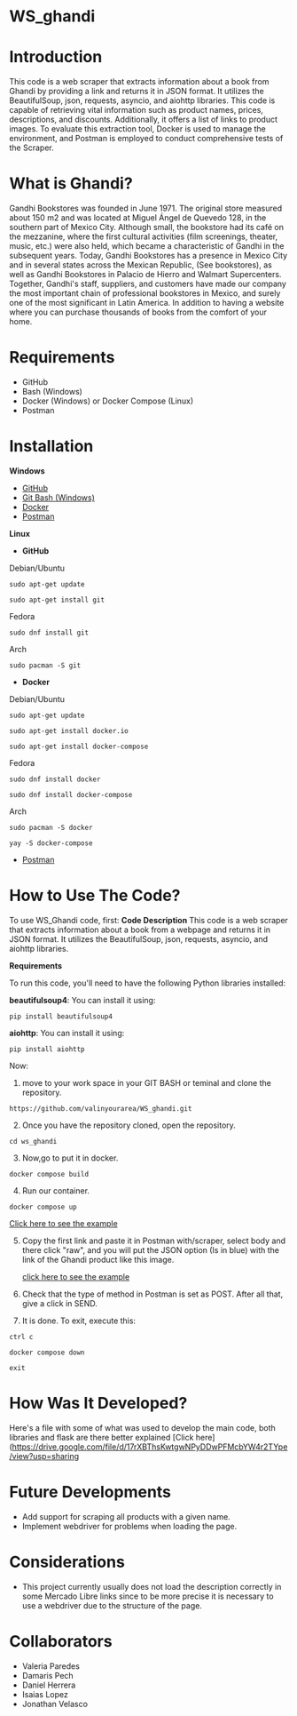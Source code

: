 # **WS_ghandi**

# Introduction
This code is a web scraper that extracts information about a book from Ghandi by providing a link and returns it in JSON format. It utilizes the BeautifulSoup, json, requests, asyncio, and aiohttp libraries. This code is capable of retrieving vital information such as product names, prices, descriptions, and discounts. Additionally, it offers a list of links to product images. To evaluate this extraction tool, Docker is used to manage the environment, and Postman is employed to conduct comprehensive tests of the Scraper.

# What is Ghandi?
Gandhi Bookstores was founded in June 1971. The original store measured about 150 m2 and was located at Miguel Ángel de Quevedo 128, in the southern part of Mexico City. Although small, the bookstore had its café on the mezzanine, where the first cultural activities (film screenings, theater, music, etc.) were also held, which became a characteristic of Gandhi in the subsequent years.
Today, Gandhi Bookstores has a presence in Mexico City and in several states across the Mexican Republic, (See bookstores), as well as Gandhi Bookstores in Palacio de Hierro and Walmart Supercenters. Together, Gandhi's staff, suppliers, and customers have made our company the most important chain of professional bookstores in Mexico, and surely one of the most significant in Latin America. In addition to having a website where you can purchase thousands of books from the comfort of your home.

# Requirements
- GitHub
- Bash (Windows)
- Docker (Windows) or Docker Compose (Linux)
- Postman

# Installation
**Windows** 
- [GitHub](https://github.com/)
- [Git Bash (Windows)](https://www.ionos.es/digitalguide/paginas-web/desarrollo-web/git-bash/#:~:text=Git%20Bash%3A%20instalaci%C3%B3n%20paso%20a%20paso%201%20Primero%2C,La%20configuraci%C3%B3n%20por%20defecto%20suele%20ser%20adecuada.%20)
- [Docker](https://www.docker.com/get-started/)
- [Postman](https://drive.google.com/file/d/1LrQHQGQEd-zbskE5vLpU46Yx-8I0mGk5/view?usp=sharing)
  

**Linux**

- **GitHub**

Debian/Ubuntu
  
```sudo apt-get update```

```sudo apt-get install git```

Fedora

  ```sudo dnf install git```

Arch

  ```sudo pacman -S git```

- **Docker**
  
Debian/Ubuntu

```sudo apt-get update```

```sudo apt-get install docker.io```

```sudo apt-get install docker-compose```

Fedora

```sudo dnf install docker```

```sudo dnf install docker-compose```

Arch

```sudo pacman -S docker```

```yay -S docker-compose```

- [Postman](https://drive.google.com/file/d/1LrQHQGQEd-zbskE5vLpU46Yx-8I0mGk5/view?usp=sharing)

# How to Use The Code?

To use WS_Ghandi code, first:
**Code Description**
This code is a web scraper that extracts information about a book from a webpage and returns it in JSON format. It utilizes the BeautifulSoup, json, requests, asyncio, and aiohttp libraries.

**Requirements**

To run this code, you'll need to have the following Python libraries installed:

**beautifulsoup4**: You can install it using:

```pip install beautifulsoup4```

**aiohttp**: You can install it using:

```pip install aiohttp```

Now: 

1. move to your work space in your GIT BASH or teminal and clone the repository.

```https://github.com/valinyourarea/WS_ghandi.git```

2. Once you have the repository cloned, open the repository.

```cd ws_ghandi```

3. Now,go to put it in docker.
   
```docker compose build```

4. Run our container.

```docker compose up```

[Click here to see the example](https://drive.google.com/file/d/1Hzblw5jUKHsrivb0vVIlzvEUyB04km9n/view?usp=sharing)


5. Copy the first link and paste it in Postman with/scraper, select body and there click "raw", and you will put the JSON option (Is in blue) with the link of the Ghandi product like this image.
    
   [click here to see the example](https://drive.google.com/file/d/1xl4SSBrH7r5aiNC0xwXZj9wW2DQtmXV8/view?usp=sharing)

6. Check that the type of method in Postman is set as POST. After all that, give a click in SEND.
7. It is done. To exit, execute this:
   
```ctrl c```

```docker compose down```

```exit```

# How Was It Developed?
Here's a file with some of what was used to develop the main code, both libraries and flask are there better explained
[Click here](https://drive.google.com/file/d/17rXBThsKwtgwNPyDDwPFMcbYW4r2TYpe/view?usp=sharing

# Future Developments
- Add support for scraping all products with a given name.
- Implement webdriver for problems when loading the page.

# Considerations

- This project currently usually does not load the description correctly in some Mercado Libre links since to be more precise it is necessary to use a webdriver due to the structure of the page.

# Collaborators

- Valeria Paredes
- Damaris Pech
- Daniel Herrera
- Isaias Lopez
- Jonathan Velasco



